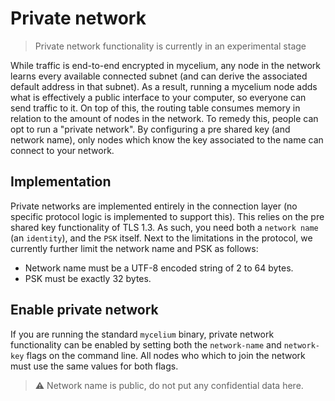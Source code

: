 # Private network

> Private network functionality is currently in an experimental stage

While traffic is end-to-end encrypted in mycelium, any node in the network learns
every available connected subnet (and can derive the associated default address
in that subnet). As a result, running a mycelium node adds what is effectively
a public interface to your computer, so everyone can send traffic to it. On top
of this, the routing table consumes memory in relation to the amount of nodes in
the network. To remedy this, people can opt to run a "private network". By configuring
a pre shared key (and network name), only nodes which know the key associated to
the name can connect to your network.

## Implementation

Private networks are implemented entirely in the connection layer (no specific
protocol logic is implemented to support this). This relies on the pre shared key
functionality of TLS 1.3. As such, you need both a `network name` (an `identity`),
and the `PSK` itself. Next to the limitations in the protocol, we currently further
limit the network name and PSK as follows:

- Network name must be a UTF-8 encoded string of 2 to 64 bytes.
- PSK must be exactly 32 bytes.

## Enable private network

If you are running the standard `mycelium` binary, private network functionality
can be enabled by setting both the `network-name` and `network-key` flags on the
command line. All nodes who which to join the network must use the same values
for both flags.

> ⚠️ Network name is public, do not put any confidential data here.
